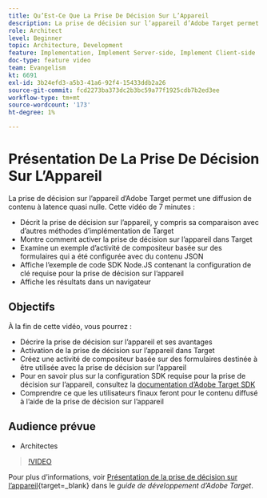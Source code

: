 ```yaml
---
title: Qu’Est-Ce Que La Prise De Décision Sur L’Appareil
description: La prise de décision sur l’appareil d’Adobe Target permet une diffusion de contenu à latence quasi nulle. Regardez cette vidéo pour en savoir plus sur la prise de décision sur l’appareil et sur la manière de l’activer.
role: Architect
level: Beginner
topic: Architecture, Development
feature: Implementation, Implement Server-side, Implement Client-side
doc-type: feature video
team: Evangelism
kt: 6691
exl-id: 3b24efd3-a5b3-41a6-92f4-15433ddb2a26
source-git-commit: fcd2273ba373dc2b3bc59a77f1925cdb7b2ed3ee
workflow-type: tm+mt
source-wordcount: '173'
ht-degree: 1%

---
```


# Présentation De La Prise De Décision Sur L’Appareil

La prise de décision sur l’appareil d’Adobe Target permet une diffusion de contenu à latence quasi nulle. Cette vidéo de 7 minutes :

* Décrit la prise de décision sur l’appareil, y compris sa comparaison avec d’autres méthodes d’implémentation de Target
* Montre comment activer la prise de décision sur l’appareil dans Target
* Examine un exemple d’activité de compositeur basée sur des formulaires qui a été configurée avec du contenu JSON
* Affiche l’exemple de code SDK Node.JS contenant la configuration de clé requise pour la prise de décision sur l’appareil
* Affiche les résultats dans un navigateur

## Objectifs

À la fin de cette vidéo, vous pourrez :

* Décrire la prise de décision sur l’appareil et ses avantages
* Activation de la prise de décision sur l’appareil dans Target
* Créez une activité de compositeur basée sur des formulaires destinée à être utilisée avec la prise de décision sur l’appareil
* Pour en savoir plus sur la configuration SDK requise pour la prise de décision sur l’appareil, consultez la [documentation d’Adobe Target SDK](https://experienceleague.adobe.com/fr/docs/target-dev/developer/server-side/on-device-decisioning/overview)
* Comprendre ce que les utilisateurs finaux feront pour le contenu diffusé à l’aide de la prise de décision sur l’appareil

## Audience prévue

* Architectes

>[!VIDEO](https://video.tv.adobe.com/v/329032/?quality=12)

Pour plus d’informations, voir [Présentation de la prise de décision sur l’appareil](https://experienceleague.adobe.com/docs/target-dev/developer/server-side/on-device-decisioning/overview.html?lang=fr){target=_blank} dans le *guide de développement d’Adobe Target*.

